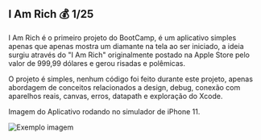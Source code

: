 ## I Am Rich 💰 1/25

I Am Rich é o primeiro projeto do BootCamp, é um aplicativo simples apenas que apenas mostra um diamante na tela ao ser iniciado, a ideia
surgiu através do "I Am Rich" originalmente postado na Apple Store pelo valor de 999,99 dólares e gerou risadas e polêmicas.

O projeto é simples, nenhum código foi feito durante este projeto, apenas abordagem de conceitos relacionados a design, debug, 
conexão com aparelhos reais, canvas, erros, datapath e exploração do Xcode.

Imagem do Aplicativo rodando no simulador de iPhone 11.


<img src="imagem.png" alt="Exemplo imagem">
